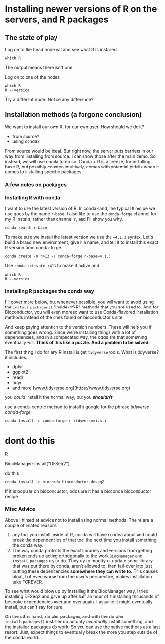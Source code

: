 # Installing newer versions of R on the servers, and R packages

## The state of play

Log on to the head node val and see what R is installed.

```which R```

The output means there isn't one.

Log on to one of the nodes

```
which R
R --version
```

Try a different node. Notice any difference?


## Installation methods (a forgone conclusion)

We want to install our own R, for our own user. How should we do it?

- from source?
- using conda?

From source would be ideal. But right now, the server puts barriers in our way from installing from source. I can show those after the main demo. So instead, we will use conda to do so. Conda + R is a breeze, for installing base R, but possibly counter-intuitively, comes with potential pitfalls when it comes to installing specific packages. 

### A few notes on packages



### Installing R with conda

I want to use the latest version of R. In conda-land, the typical `R` recipe we use goes by the name `r-base`. I also like to use the `conda-forge` channel for my R installs, rather than channel `r`, and I'll show you why.

```
conda search r-base
```

To make sure we install the latest version we use the `=4.1.3` syntax. Let's build a brand new environment, give it a name, and tell it to install this exact R version from conda-forge.

```conda create -n r413 -c conda-forge r-base=4.1.3```

Use `conda activate r413` to make it active and

```
which R
R --version
```

### Installing R packages the conda way

I'll cover more below, but whenever possible, you will want to avoid using the `install.packages()` "inside-of-R" methods that you are used to. And for Bioconductor, you will even moreso want to use Conda-flavored installation methods instead of the ones found on bioconductor's site.



And keep paying attention to the version numbers. These will help you if something goes wrong. Since we're installing things with a lot of dependencies, and in a complicated way, the odds are that something eventually will. **Think of this like a puzzle. And a problem to be solved.**

The first thing I do for any R install is get `tidyverse` tools. What is tidyverse? it includes:

* dplyr
* ggplot2
* readr
* tidyr
* and more [www.tidyverse.org](https://www.tidyverse.org)

you *could* install it the normal way, but you ***shouldn't***

use a conda-centric method to install it
google for the phrase *tidyverse conda-forge*

```
conda install -c conda-forge r-tidyverse=1.3.1
```

# dont do this

R

BiocManager::install("DESeq2")

do this

```
conda install -c bioconda bioconductor-deseq2
```

If it is popular on bioconductor, odds are it has a bioconda bioconductor recipe

### Misc Advice

Above I hinted at advice not to install using normal methods. The re are a couple of related reasons
1) any tool you install inside of R, conda will have no idea about and could break the dependencies of that tool the next time you install something the conda way.
2) The way conda protects the exact libraries and versions from getting broken ends up acting orthogonally to the work `BiocManager` and `install.packages` try to do. They try to modify or update some library that was put there by conda, aren't allowed to, then fail-over into just putting these dependencies **somewhere they can write to.** This causes bloat, but even worse from the user's perspective, makes installation take FOREVER. 

To see what would blow up by installing it the BiocManager way, I tried installing DESeq2 and gave up after half an hour of it installing thousands of bespoke dependencies over and over again. I assume it might eventually install, but can't say for sure.

On the other hand, simpler packages, and with the simpler `install.packages()` installer do actually *eventually* install something, and the installed packages do work. So you can use the native methods as a last resort. Just, expect things to eventually break the more you step outside of the conda world.
